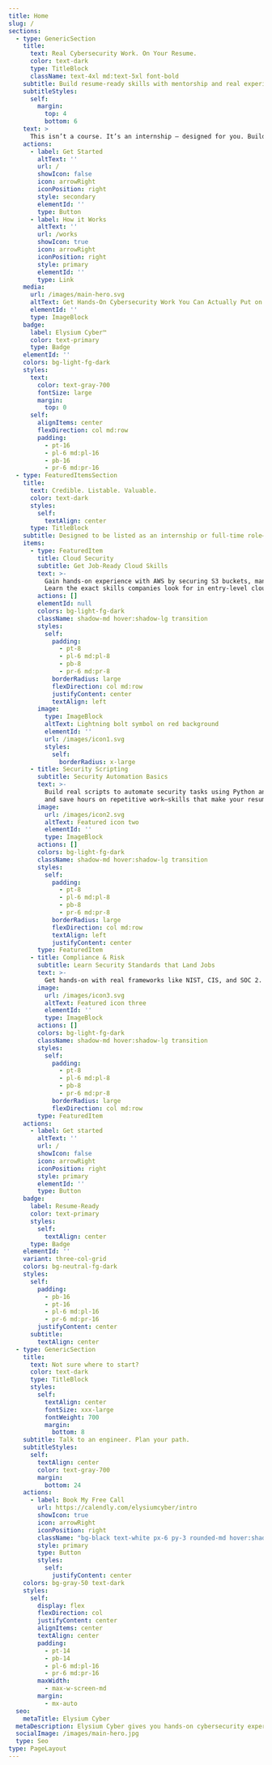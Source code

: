 ```yaml
---
title: Home
slug: /
sections:
  - type: GenericSection
    title:
      text: Real Cybersecurity Work. On Your Resume.
      color: text-dark
      type: TitleBlock
      className: text-4xl md:text-5xl font-bold
    subtitle: Build resume-ready skills with mentorship and real experience.
    subtitleStyles:
      self:
        margin:
          top: 4
          bottom: 6
    text: >
      This isn’t a course. It’s an internship — designed for you. Build real cybersecurity projects, get mentored by an engineer, and list “Cybersecurity Intern” on your resume with confidence.
    actions:
      - label: Get Started
        altText: ''
        url: /
        showIcon: false
        icon: arrowRight
        iconPosition: right
        style: secondary
        elementId: ''
        type: Button
      - label: How it Works
        altText: ''
        url: /works
        showIcon: true
        icon: arrowRight
        iconPosition: right
        style: primary
        elementId: ''
        type: Link
    media:
      url: /images/main-hero.svg
      altText: Get Hands-On Cybersecurity Work You Can Actually Put on Your Resume
      elementId: ''
      type: ImageBlock
    badge:
      label: Elysium Cyber™
      color: text-primary
      type: Badge
    elementId: ''
    colors: bg-light-fg-dark
    styles:
      text:
        color: text-gray-700
        fontSize: large
        margin:
          top: 0
      self:
        alignItems: center
        flexDirection: col md:row
        padding:
          - pt-16
          - pl-6 md:pl-16
          - pb-16
          - pr-6 md:pr-16
  - type: FeaturedItemsSection
    title:
      text: Credible. Listable. Valuable.
      color: text-dark
      styles:
        self:
          textAlign: center
      type: TitleBlock
    subtitle: Designed to be listed as an internship or full-time role—depending on where you are in your career.
    items:
      - type: FeaturedItem
        title: Cloud Security
        subtitle: Get Job-Ready Cloud Skills
        text: >-
          Gain hands-on experience with AWS by securing S3 buckets, managing IAM roles, and spotting misconfigurations.
          Learn the exact skills companies look for in entry-level cloud security roles.
        actions: []
        elementId: null
        colors: bg-light-fg-dark
        className: shadow-md hover:shadow-lg transition
        styles:
          self:
            padding:
              - pt-8
              - pl-6 md:pl-8
              - pb-8
              - pr-6 md:pr-8
            borderRadius: large
            flexDirection: col md:row
            justifyContent: center
            textAlign: left
        image:
          type: ImageBlock
          altText: Lightning bolt symbol on red background
          elementId: ''
          url: /images/icon1.svg
          styles:
            self:
              borderRadius: x-large
      - title: Security Scripting
        subtitle: Security Automation Basics
        text: >-
          Build real scripts to automate security tasks using Python and Bash. Learn how to parse logs, flag suspicious activity,
          and save hours on repetitive work—skills that make your resume stand out.
        image:
          url: /images/icon2.svg
          altText: Featured icon two
          elementId: ''
          type: ImageBlock
        actions: []
        colors: bg-light-fg-dark
        className: shadow-md hover:shadow-lg transition
        styles:
          self:
            padding:
              - pt-8
              - pl-6 md:pl-8
              - pb-8
              - pr-6 md:pr-8
            borderRadius: large
            flexDirection: col md:row
            textAlign: left
            justifyContent: center
        type: FeaturedItem
      - title: Compliance & Risk
        subtitle: Learn Security Standards that Land Jobs
        text: >-
          Get hands-on with real frameworks like NIST, CIS, and SOC 2. Understand what compliance means in practice and how it fits into the daily work of cybersecurity teams.
        image:
          url: /images/icon3.svg
          altText: Featured icon three
          elementId: ''
          type: ImageBlock
        actions: []
        colors: bg-light-fg-dark
        className: shadow-md hover:shadow-lg transition
        styles:
          self:
            padding:
              - pt-8
              - pl-6 md:pl-8
              - pb-8
              - pr-6 md:pr-8
            borderRadius: large
            flexDirection: col md:row
        type: FeaturedItem
    actions:
      - label: Get started
        altText: ''
        url: /
        showIcon: false
        icon: arrowRight
        iconPosition: right
        style: primary
        elementId: ''
        type: Button
    badge:
      label: Resume-Ready
      color: text-primary
      styles:
        self:
          textAlign: center
      type: Badge
    elementId: ''
    variant: three-col-grid
    colors: bg-neutral-fg-dark
    styles:
      self:
        padding:
          - pb-16
          - pt-16
          - pl-6 md:pl-16
          - pr-6 md:pr-16
        justifyContent: center
      subtitle:
        textAlign: center
  - type: GenericSection
    title:
      text: Not sure where to start?
      color: text-dark
      type: TitleBlock
      styles:
        self:
          textAlign: center
          fontSize: xxx-large
          fontWeight: 700
          margin:
            bottom: 8
    subtitle: Talk to an engineer. Plan your path.
    subtitleStyles:
      self:
        textAlign: center
        color: text-gray-700
        margin:
          bottom: 24
    actions:
      - label: Book My Free Call
        url: https://calendly.com/elysiumcyber/intro
        showIcon: true
        icon: arrowRight
        iconPosition: right
        className: "bg-black text-white px-6 py-3 rounded-md hover:shadow-lg transition mx-auto block w-fit"
        style: primary
        type: Button
        styles:
          self:
            justifyContent: center
    colors: bg-gray-50 text-dark
    styles:
      self:
        display: flex
        flexDirection: col
        justifyContent: center
        alignItems: center
        textAlign: center
        padding:
          - pt-14
          - pb-14
          - pl-6 md:pl-16
          - pr-6 md:pr-16
        maxWidth:
          - max-w-screen-md
        margin:
          - mx-auto
  seo:
    metaTitle: Elysium Cyber
  metaDescription: Elysium Cyber gives you hands-on cybersecurity experience with mentorship and real projects—so you can finally list something real on your resume.
  socialImage: /images/main-hero.jpg
  type: Seo
type: PageLayout
---
```

